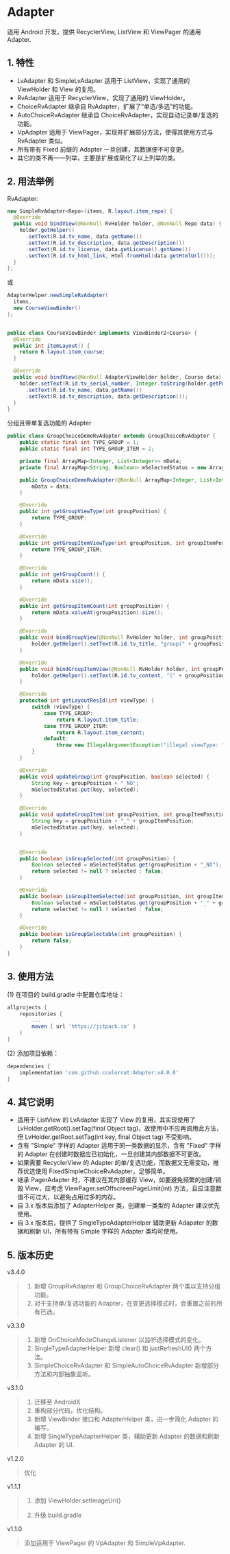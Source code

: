 # Adapter

适用 Android 开发，提供 RecyclerView, ListView 和 ViewPager 的通用 Adapter.

## 1. 特性

* LvAdapter 和 SimpleLvAdapter 适用于 ListView，实现了通用的 ViewHolder 和 View 的复用。
* RvAdapter 适用于 RecyclerView，实现了通用的 ViewHolder。
* ChoiceRvAdapter 继承自 RvAdapter，扩展了“单选/多选”的功能。
* AutoChoiceRvAdapter 继承自 ChoiceRvAdapter，实现自动记录单/复选的功能。
* VpAdapter 适用于 ViewPager，实现并扩展部分方法，使得其使用方式与 RvAdapter 类似。
* 所有带有 Fixed 前缀的 Adapter 一旦创建，其数据便不可变更。
* 其它的类不再一一列举，主要是扩展或简化了以上列举的类。

## 2. 用法举例

RvAdapter:

```java
new SimpleRvAdapter<Repo>(items, R.layout.item_repo) {
  @Override
  public void bindView(@NonNull RvHolder holder, @NonNull Repo data) {
    holder.getHelper()
      .setText(R.id.tv_name, data.getName())
      .setText(R.id.tv_description, data.getDescription())
      .setText(R.id.tv_license, data.getLicense().getName())
      .setText(R.id.tv_html_link, Html.fromHtml(data.getHtmlUrl()));
  }
};
```

或

```java
AdapterHelper.newSimpleRvAdapter(
  items, 
  new CourseViewBinder()
);


public class CourseViewBinder implements ViewBinder2<Course> {
  @Override
  public int itemLayout() {
    return R.layout.item_course;
  }

  @Override
  public void bindView(@NonNull AdapterViewHolder holder, Course data) {
    holder.setText(R.id.tv_serial_number, Integer.toString(holder.getPosition()))
      .setText(R.id.tv_name, data.getName())
      .setText(R.id.tv_description, data.getDescription());
  }
}
```

分组且带单复选功能的 Adapter

```java
public class GroupChoiceDemoRvAdapter extends GroupChoiceRvAdapter {
    public static final int TYPE_GROUP = 1;
    public static final int TYPE_GROUP_ITEM = 2;

    private final ArrayMap<Integer, List<Integer>> mData;
    private final ArrayMap<String, Boolean> mSelectedStatus = new ArrayMap<>();

    public GroupChoiceDemoRvAdapter(@NonNull ArrayMap<Integer, List<Integer>> data) {
        mData = data;
    }

    @Override
    public int getGroupViewType(int groupPosition) {
        return TYPE_GROUP;
    }

    @Override
    public int getGroupItemViewType(int groupPosition, int groupItemPosition) {
        return TYPE_GROUP_ITEM;
    }

    @Override
    public int getGroupCount() {
        return mData.size();
    }

    @Override
    public int getGroupItemCount(int groupPosition) {
        return mData.valueAt(groupPosition).size();
    }

    @Override
    public void bindGroupView(@NonNull RvHolder holder, int groupPosition) {
        holder.getHelper().setText(R.id.tv_title, "group(" + groupPosition + "): " + mData.keyAt(groupPosition));
    }

    @Override
    public void bindGroupItemView(@NonNull RvHolder holder, int groupPosition, int groupItemPosition) {
        holder.getHelper().setText(R.id.tv_content, "(" + groupPosition + ", " + groupItemPosition + "): " + mData.valueAt(groupPosition).get(groupItemPosition));
    }

    @Override
    protected int getLayoutResId(int viewType) {
        switch (viewType) {
            case TYPE_GROUP:
                return R.layout.item_title;
            case TYPE_GROUP_ITEM:
                return R.layout.item_content;
            default:
                throw new IllegalArgumentException("illegal viewType: " + viewType);
        }
    }

    @Override
    public void updateGroup(int groupPosition, boolean selected) {
        String key = groupPosition + "_NO";
        mSelectedStatus.put(key, selected);
    }

    @Override
    public void updateGroupItem(int groupPosition, int groupItemPosition, boolean selected) {
        String key = groupPosition + "_" + groupItemPosition;
        mSelectedStatus.put(key, selected);
    }


    @Override
    public boolean isGroupSelected(int groupPosition) {
        Boolean selected = mSelectedStatus.get(groupPosition + "_NO");
        return selected != null ? selected : false;
    }

    @Override
    public boolean isGroupItemSelected(int groupPosition, int groupItemPosition) {
        Boolean selected = mSelectedStatus.get(groupPosition + "_" + groupItemPosition);
        return selected != null ? selected : false;
    }

    @Override
    public boolean isGroupSelectable(int groupPosition) {
        return false;
    }
}
```



## 3. 使用方法

(1) 在项目的 build.gradle 中配置仓库地址：

```groovy
allprojects {
    repositories {
        ...
        maven { url 'https://jitpack.io' }
    }
}
```

(2) 添加项目依赖：

```groovy
dependencies {
    implementation 'com.github.ccolorcat:Adapter:v4.0.0'
}
```

## 4. 其它说明

* 适用于 ListView 的 LvAdapter 实现了 View 的复用，其实现使用了 LvHolder.getRoot().setTag(final Object tag)，故使用中不应再调用此方法，但 LvHolder.getRoot.setTag(int key, final Object tag) 不受影响。
* 含有 "Simple" 字样的 Adapter 适用于同一类数据的显示，含有 "Fixed" 字样的 Adapter 在创建时数据应已初始化，一旦创建其内部数据不可更改。
* 如果需要 RecyclerView 的 Adapter 的单/复选功能，而数据又无需变动，推荐优选使用 FixedSimpleChoiceRvAdapter，足够简单。
* 继承 PagerAdapter 时，不建议在其内部缓存 View，如要避免频繁的创建/销毁 View，应考虑 ViewPager.setOffscreenPageLimit(int) 方法，且应注意数值不可过大，以避免占用过多的内存。
* 自 3.x 版本后添加了 AdapterHelper 类，创建单一类型的 Adapter 建议优先使用。
* 自 3.x 版本后，提供了 SingleTypeAdapterHelper 辅助更新 Adapater 的数据和刷新 UI，所有带有 Simple 字样的 Adapter 类均可使用。

## 5. 版本历史

v3.4.0

> 1. 新增 GroupRvAdapter 和 GroupChoiceRvAdapter 两个类以支持分组功能。
> 2. 对于支持单/复选功能的 Adapter，在变更选择模式时，会重置之前的所有已选。

v3.3.0

> 1. 新增 OnChoiceModeChangeListener 以监听选择模式的变化。
> 2. SingleTypeAdapterHelper 新增 clear() 和 justRefreshUI() 两个方法。
> 3. SimpleChoiceRvAdapter 和 SimpleAutoChoiceRvAdapter 新增部分方法和内部抽象监听。

v3.1.0

> 1. 迁移至 AndroidX
> 2. 重构部分代码，优化结构。
> 3. 新增 ViewBinder 接口和 AdapterHelper 类，进一步简化 Adapter 的编写。
> 4. 新增 SingleTypeAdapterHelper 类，辅助更新 Adapter 的数据和刷新 Adapter 的 UI.

v1.2.0

> 优化

v1.1.1

> 1. 添加 ViewHolder.setImageUri()
>
> 2. 升级 build.gradle

v1.1.0

> 添加适用于 ViewPager 的 VpAdapter 和 SimpleVpAdapter.